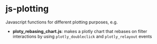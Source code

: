 # js-plotting
Javascript functions for different plotting purposes, e.g. 

* **ploty_rebasing_chart.js**: makes a plotly chart that rebases on filter interactions by using `plotly_doubleclick` and `plotly_relayout` events

